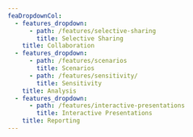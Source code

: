 ```yaml
---
feaDropdownCol:
  - features_dropdown:
      - path: /features/selective-sharing
        title: Selective Sharing
    title: Collaboration
  - features_dropdown:
      - path: /features/scenarios
        title: Scenarios
      - path: /features/sensitivity/
        title: Sensitivity
    title: Analysis
  - features_dropdown:
      - path: /features/interactive-presentations
        title: Interactive Presentations
    title: Reporting
---
```


